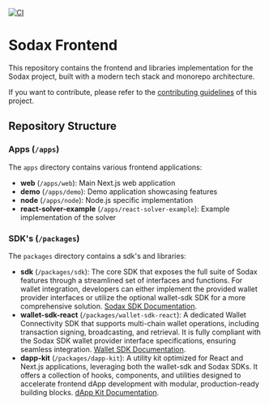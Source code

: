 [![CI](https://github.com/icon-project/sodax-frontend/actions/workflows/ci.yml/badge.svg)](https://github.com/icon-project/sodax-frontend/actions/workflows/ci.yml)

# Sodax Frontend

This repository contains the frontend and libraries implementation for the Sodax project, built with a modern tech stack and monorepo architecture.

If you want to contribute, please refer to the [contributing guidelines](./CONTRIBUTING.md) of this project.

## Repository Structure

### Apps (`/apps`)

The `apps` directory contains various frontend applications:

- **web** (`/apps/web`): Main Next.js web application
- **demo** (`/apps/demo`): Demo application showcasing features
- **node** (`/apps/node`): Node.js specific implementation
- **react-solver-example** (`/apps/react-solver-example`): Example implementation of the solver

### SDK's (`/packages`)

The `packages` directory contains a sdk's and libraries:

- **sdk** (`/packages/sdk`): The core SDK that exposes the full suite of Sodax features through a streamlined set of interfaces and functions. For wallet integration, developers can either implement the provided wallet provider interfaces or utilize the optional wallet-sdk SDK for a more comprehensive solution. [Sodax SDK Documentation](./packages/sdk/README.md).
- **wallet-sdk-react** (`/packages/wallet-sdk-react`): A dedicated Wallet Connectivity SDK that supports multi-chain wallet operations, including transaction signing, broadcasting, and retrieval. It is fully compliant with the Sodax SDK wallet provider interface specifications, ensuring seamless integration. [Wallet SDK Documentation](./packages/wallet-sdk-react/README.md).
- **dapp-kit** (`/packages/dapp-kit`): A utility kit optimized for React and Next.js applications, leveraging both the wallet-sdk and Sodax SDKs. It offers a collection of hooks, components, and utilities designed to accelerate frontend dApp development with modular, production-ready building blocks. [dApp Kit Documentation](./packages/dapp-kit/README.md).

